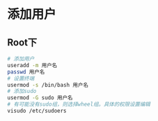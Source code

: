 # 添加用户

## Root下

```zsh
# 添加用户
useradd -m 用户名
passwd 用户名
# 设置终端
usermod -s /bin/bash 用户名
# 添加sudo
usermod -G sudo 用户名
# 有可能没有sudo组，则选择wheel组。具体的权限设置编辑
visudo /etc/sudoers
```

